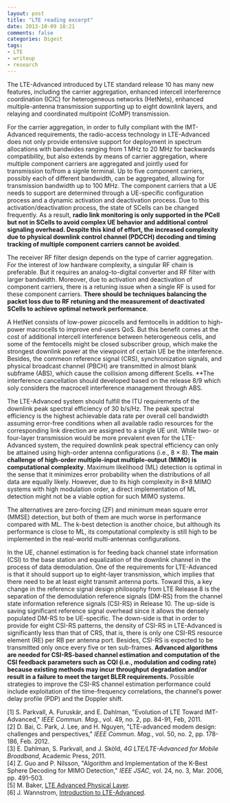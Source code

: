 ```yaml
---
layout: post
title: "LTE reading excerpt"
date: 2013-10-09 18:21
comments: false
categories: Digest
tags:
- LTE
- writeup
- research
---
```


The LTE-Advanced introduced by LTE standard release 10 has many new features, including the carrier aggregation, enhanced intercell interferernce coordination (ICIC) for heterogeneous networks (HetNets), enhanced multiple-antenna transmission supporting up to eight downlink layers, and relaying and coordinated multipoint (CoMP) transmission.

For the carrier aggregation, in order to fully compliant with the IMT-Advanced requirements, the radio-access technology in LTE-Advanced does not only provide entensive support for deployment in spectrum allocations with bandwides ranging from 1 MHz to 20 MHz for backwards compatibility, but also extends by means of carrier aggregation, where multiple component carriers are aggregated and jointly used for transmission to/from a signle terminal. Up to five component carriers, possibly each of different bandwidth, can be aggregated, allowing for transmission bandwidth up to 100 MHz. The component carriers that a UE needs to support are determined through a UE-specific configuration process and a dynamic activation and deactivation process. Due to this activation/deactivation process, the state of SCells can be changed frequently. As a result, **radio link monitoring is only supported in the PCell but not in SCells to avoid complex UE behavior and additional control signaling overhead. Despite this kind of effort, the increased complexity due to physical downlink control channel (PDCCH) decoding and timing tracking of multiple component carriers cannot be avoided**. 

The receiver RF filter design depends on the type of carrier aggregation. For the interest of low hardware complexity, a singular RF chain is preferable. But it requires an analog-to-digital converter and RF filter with larger bandwidth. Moreover, due to activation and deactivation of component carriers, there is a retuning issue when a single RF is used for these component carriers. **There should be techniques balancing the packet loss due to RF retuning and the measurement of deactivated SCells to achieve optimal network performance**.

A HetNet consists of low-power picocells and femtocells in addition to high-power macrocells to improve end-users QoS. But this benefit comes at the cost of additional intercell interference between heterogeneous cells, and some of the femtocells might be closed subscriber group, which make the strongest downlink power at the viewpoint of certain UE be the interference. Besides, the commeon reference signal (CRS), synchronization signals, and physical broadcast channel (PBCH) are transmitted in almost blank subframe (ABS), which cause the collision among different Scells. **The interference cancellation should developed based on the release 8/9 which soly considers the macrocell interference management through ABS.

The LTE-Advanced system should fulfill the ITU requirements of the downlink peak spectral efficiency of 30 b/s/Hz. The peak spectral efficiency is the highest achievable data rate per overall cell bandwidth assuming error-free conditions when all available radio resources for the corresponding link direction are assigned to a single UE unit. While two- or four-layer transmission would be more prevalent even for the LTE-Advanced system, the required downlink peak spectral efficiency can only be attained using high-order antenna configurations (i.e., 8 × 8). **The main challenge of high-order multiple-input multiple-output (MIMO) is computational complexity**. Maximum likelihood (ML) detection is optimal in the sense that it minimizes error probability when the distributions of all data are equally likely. However, due to its high complexity in 8×8 MIMO systems with high modulation order, a direct implementation of ML detection might not be a viable option for such MIMO systems.

The alternatives are zero-forcing (ZF) and minimum mean square error (MMSE) detection, but both of them are much worse in performance compared with ML. The k-best detection is another choice, but although its performance is close to ML, its computational complexity is still high to be implemented in the real-world multi-antennas configurations.

In the UE, channel estimation is for feeding back channel state information (CSI) to the base station and equalization of the downlink channel in the process of data demodulation. One of the requirements for LTE-Advanced is that it should support up to eight-layer transmission, which implies that there need to be at least eight transmit antenna ports. Toward this, a key change in the reference signal design philosophy from LTE Release 8 is the separation of the demodulation reference signals (DM-RS) from the channel state information reference signals (CSI-RS) in Release 10. The up-side is saving significant reference signal overhead since it allows the densely populated DM-RS to be UE-specific. The down-side is that in order to provide for eight CSI-RS patterns, the density of CSI-RS in LTE-Advanced is significantly less than that of CRS, that is, there is only one CSI-RS resource element (RE) per RB per antenna port. Besides, CSI-RS is expected to be transmitted only once every five or ten sub-frames. **Advanced algorithms are needed for CSI-RS-based channel estimation and computation of the CSI feedback parameters such as CQI (i.e., modulation and coding rate) because existing methods may incur throughput degradation and/or result in a failure to meet the target BLER requirements.** Possible strategies to improve the CSI-RS channel estimation performance could include exploitation of the time-frequency correlations, the channel’s power delay profile (PDP) and the Doppler shift. 
  
  
  
[1] S. Parkvall, A. Furuskär, and E. Dahlman, "Evolution of LTE Toward IMT-Advanced," *IEEE Commun. Mag.*, vol. 49, no. 2, pp. 84-91, Feb, 2011.  
[2] D. Bai, C. Park, J. Lee, and H. Nguyen, "LTE-advanced modem design: challenges and perspectives," *IEEE Commun. Mag.*, vol. 50, no. 2, pp. 178-186, Feb. 2012.  
[3] E. Dahlman, S. Parkvall, and J. Sköld, *4G LTE/LTE-Advanced for Mobile Broadband*, Academic Press, 2011.  
[4] Z. Guo and P. Nilsson, "Algorithm and Implementation of the K-Best Sphere Decoding for MIMO Detection," *IEEE JSAC*, vol. 24, no. 3, Mar. 2006, pp. 491–503.  
[5] M. Baker, [LTE Advanced Physical Layer](http://www.3gpp.org/ftp/workshop/2009-12-17_ITU-R_IMT-Adv_eval/docs/pdf/REV-090003-r1.pdf).   
[6] J. Wannstrom, [Introduction to LTE-Advanced](http://www.3gpp.org/IMG/pdf/lte_advanced_v2.pdf).   


